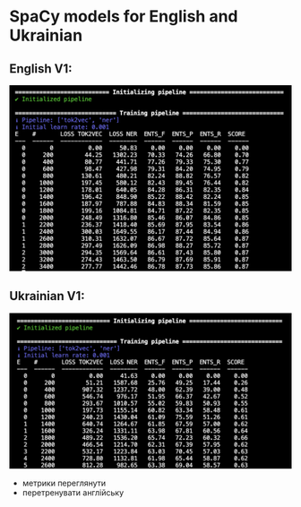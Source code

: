 # SpaCy models for English and Ukrainian

## English V1:

![alt text](image.png)


## Ukrainian V1:

![alt text](image-1.png)


- метрики переглянути
- перетренувати англійську